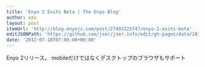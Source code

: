 ```yaml
---
title: 'Enyo 2 Exits Beta | The Enyo Blog'
author: azu
layout: post
itemUrl: 'http://blog.enyojs.com/post/27492225747/enyo-2-exits-beta'
editJSONPath: 'https://github.com/jser/jser.info/edit/gh-pages/data/2012/07/index.json'
date: '2012-07-10T07:00:00+00:00'
---
```

Enyo 2リリース。
mobileだけではなくデスクトップのブラウザもサポート
